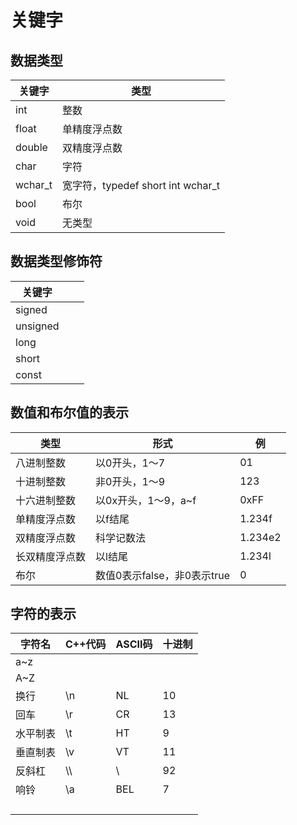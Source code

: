 # 关键字

## 数据类型

|关键字  |类型  |
|---------|---------|
|int     | 整数 |
|float     | 单精度浮点数 |
|double     | 双精度浮点数 |
|char     | 字符 |
|wchar_t     | 宽字符，typedef short int wchar_t |
|bool | 布尔 |
|void | 无类型 |



## 数据类型修饰符

| 关键字   |      |      |
| -------- | ---- | ---- |
| signed   |      |      |
| unsigned |      |      |
| long     |      |      |
| short    |      |      |
| const    |      |      |



## 数值和布尔值的表示

| 类型           | 形式                        | 例      |
| -------------- | --------------------------- | ------- |
| 八进制整数     | 以0开头，1～7               | 01      |
| 十进制整数     | 非0开头，1～9               | 123     |
| 十六进制整数   | 以0x开头，1～9，a~f         | 0xFF    |
| 单精度浮点数   | 以f结尾                     | 1.234f  |
| 双精度浮点数   | 科学记数法                  | 1.234e2 |
| 长双精度浮点数 | 以l结尾                     | 1.234l  |
| 布尔           | 数值0表示false，非0表示true | 0       |



## 字符的表示

| 字符名   | C++代码 | ASCII码 | 十进制 |
| -------- | ------- | ------- | ------ |
| a~z      |         |         |        |
| A~Z      |         |         |        |
| 换行     | \n      | NL      | 10     |
| 回车     | \r      | CR      | 13     |
| 水平制表 | \t      | HT      | 9      |
| 垂直制表 | \v      | VT      | 11     |
| 反斜杠   | \\\     | \       | 92     |
| 响铃     | \a      | BEL     | 7      |
|          |         |         |        |
|          |         |         |        |
|          |         |         |        |
|          |         |         |        |

